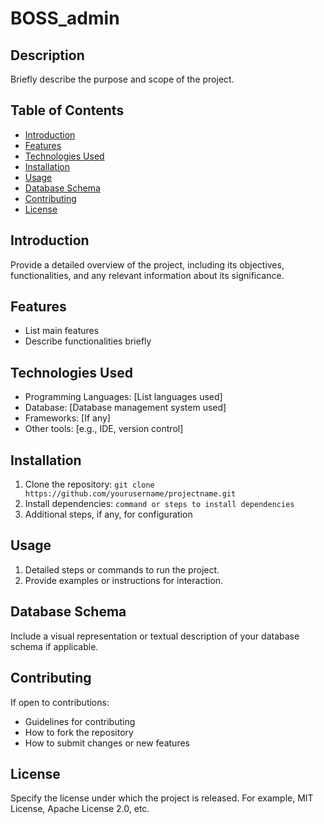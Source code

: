 # BOSS_admin

## Description

Briefly describe the purpose and scope of the project.

## Table of Contents

- [Introduction](#introduction)
- [Features](#features)
- [Technologies Used](#technologies-used)
- [Installation](#installation)
- [Usage](#usage)
- [Database Schema](#database-schema)
- [Contributing](#contributing)
- [License](#license)

## Introduction

Provide a detailed overview of the project, including its objectives, functionalities, and any relevant information about its significance.

## Features

- List main features
- Describe functionalities briefly

## Technologies Used

- Programming Languages: [List languages used]
- Database: [Database management system used]
- Frameworks: [If any]
- Other tools: [e.g., IDE, version control]

## Installation

1. Clone the repository: `git clone https://github.com/yourusername/projectname.git`
2. Install dependencies: `command or steps to install dependencies`
3. Additional steps, if any, for configuration

## Usage

1. Detailed steps or commands to run the project.
2. Provide examples or instructions for interaction.

## Database Schema

Include a visual representation or textual description of your database schema if applicable.

## Contributing

If open to contributions:
- Guidelines for contributing
- How to fork the repository
- How to submit changes or new features

## License

Specify the license under which the project is released. For example, MIT License, Apache License 2.0, etc.
